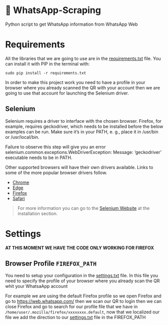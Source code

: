 # :speech_balloon: WhatsApp-Scraping
Python script to get WhatsApp information from WhatsApp Web

# Requirements 
All the libraries that we are going to use are in the [requirements.txt](requirements.txt) file.
You can install it with PIP in the terminal with:
```
sudo pip install -r requirements.txt
```
In order to make this project work you need to have a profile in your browser where you already scanned the QR with your account then we are going to use that account for launching the Selenium driver.

## Selenium
Selenium requires a driver to interface with the chosen browser. Firefox, for example, requires geckodriver, which needs to be installed before the below examples can be run. Make sure it’s in your PATH, e. g., place it in /usr/bin or /usr/local/bin.

Failure to observe this step will give you an error selenium.common.exceptions.WebDriverException: Message: ‘geckodriver’ executable needs to be in PATH.

Other supported browsers will have their own drivers available. Links to some of the more popular browser drivers follow.
* [Chrome](https://sites.google.com/a/chromium.org/chromedriver/downloads)
* [Edge](https://developer.microsoft.com/en-us/microsoft-edge/tools/webdriver/)
* [Firefox](https://github.com/mozilla/geckodriver/releases)
* [Safari](https://webkit.org/blog/6900/webdriver-support-in-safari-10/)

>For more information you can go to the [Selenium Website](http://selenium-python.readthedocs.io/installation.html) at the installation section.

# Settings
**AT THIS MOMENT WE HAVE THE CODE ONLY WORKING FOR FIREFOX**

## Browser Profile ```FIREFOX_PATH```
You need to setup your configuration in the [settings.txt](settings.txt) file.
In this file you need to specify the profile of your browser where you already scan the QR whit your WhatsaApp account

For example we are using the default Firefox profile so we open Firefox and go to https://web.whatsapp.com/ then we scan our QR to login then we can close Firefox and go to search for our profile file that we have in ```/home/user/.mozilla/firefox/xxxxxxxx.default```, now that we localized our file we add the direction to our [settings.txt](settings.txt) file in the FIREFOX_PATH


